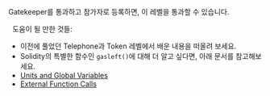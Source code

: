 Gatekeeper를 통과하고 참가자로 등록하면, 이 레벨을 통과할 수 있습니다.

&nbsp;
도움이 될 만한 것들:
* 이전에 풀었던 Telephone과 Token 레벨에서 배운 내용을 떠올려 보세요.
* Solidity의 특별한 함수인 `gasleft()`에 대해 더 알고 싶다면, 아래 문서를 참고해보세요.
* [Units and Global Variables](https://docs.soliditylang.org/en/v0.8.3/units-and-global-variables.html)
* [External Function Calls](https://docs.soliditylang.org/en/v0.8.3/control-structures.html#external-function-calls)